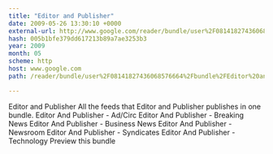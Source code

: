 ```yaml
---
title: "Editor and Publisher"
date: 2009-05-26 13:30:10 +0000
external-url: http://www.google.com/reader/bundle/user%2F08141827436068576664%2Fbundle%2FEditor%20and%20Publisher
hash: 005b1bfe379dd617213b89a7ae3253b3
year: 2009
month: 05
scheme: http
host: www.google.com
path: /reader/bundle/user%2F08141827436068576664%2Fbundle%2FEditor%20and%20Publisher

---
```


Editor and Publisher
All the feeds that Editor and Publisher publishes in one bundle.
Editor And Publisher - Ad/Circ Editor And Publisher - Breaking News Editor And Publisher - Business News Editor And Publisher - Newsroom Editor And Publisher - Syndicates Editor And Publisher - Technology
Preview this bundle
